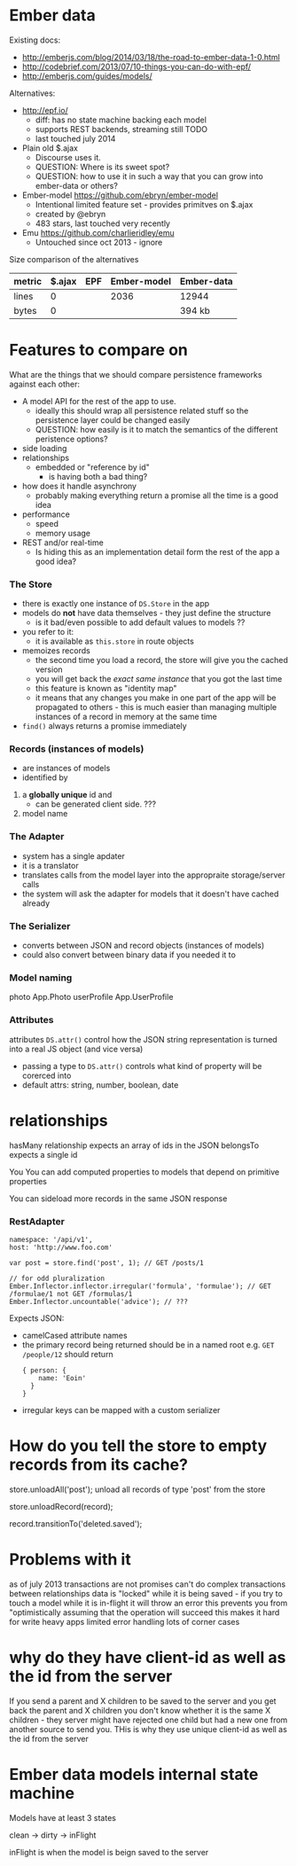 # Ember data

Existing docs:

* http://emberjs.com/blog/2014/03/18/the-road-to-ember-data-1-0.html
* http://codebrief.com/2013/07/10-things-you-can-do-with-epf/
* http://emberjs.com/guides/models/

Alternatives:

* http://epf.io/
    * diff: has no state machine backing each model
    * supports REST backends, streaming still TODO
    * last touched july 2014
* Plain old $.ajax
    * Discourse uses it.
    * QUESTION: Where is its sweet spot?
    * QUESTION: how to use it in such a way that you can grow into ember-data or others?
* Ember-model https://github.com/ebryn/ember-model
    * Intentional limited feature set - provides primitves on $.ajax
    * created by @ebryn
    * 483 stars, last touched very recently
* Emu https://github.com/charlieridley/emu
    * Untouched since oct 2013 - ignore

Size comparison of the alternatives

 metric     | $.ajax    | EPF   | Ember-model   | Ember-data
 -----------|-----------|-------|---------------|-----------
 lines      | 0         |       | 2036          | 12944
 bytes      | 0         |       |               | 394 kb

# Features to compare on

What are the things that we should compare persistence frameworks against each other:

* A model API for the rest of the app to use.
    * ideally this should wrap all persistence related stuff so the persistence layer could be changed easily
    * QUESTION: how easily is it to match the semantics of the different peristence options?
* side loading
* relationships
    * embedded or "reference by id"
        * is having both a bad thing?
* how does it handle asynchrony
    * probably making everything return a promise all the time is a good idea
* performance
    * speed
    * memory usage
* REST and/or real-time
    * Is hiding this as an implementation detail form the rest of the app a good idea?

### The Store

* there is exactly one instance of `DS.Store` in the app
* models do **not** have data themselves - they just define the structure
    * is it bad/even possible to add default values to models ??
* you refer to it:
    * it is available as `this.store` in route objects
* memoizes records
    * the second time you load a record, the store will give you the cached version
    * you will get back the *exact same instance* that you got the last time
    * this feature is known as "identity map"
    * it means that any changes you make in one part of the app will be
      propagated to others - this is much easier than managing multiple
      instances of a record in memory at the same time
* `find()` always returns a promise immediately

### Records (instances of models)
* are instances of models
* identified by

1. a **globally unique** id and
    * can be generated client side.
        ???
2. model name

### The Adapter

* system has a single apdater
* it is a translator
* translates calls from the model layer into the appropraite storage/server calls
* the system will ask the adapter for models that it doesn't have cached already

### The Serializer

* converts between JSON and record objects (instances of models)
* could also convert between binary data if you needed it to


### Model naming

photo           App.Photo
userProfile     App.UserProfile

### Attributes

attributes `DS.attr()` control how the JSON string representation is turned into a real JS object (and vice versa)
* passing a type to `DS.attr()` controls what kind of property will be corerced into
* default attrs: string, number, boolean, date


# relationships
hasMany relationship expects an array of ids in the JSON
belongsTo expects a single id

You
You can add computed properties to models that depend on primitive properties

You can sideload more records in the same JSON response

### RestAdapter

```
namespace: '/api/v1',
host: 'http://www.foo.com'

var post = store.find('post', 1); // GET /posts/1

// for odd pluralization
Ember.Inflector.inflector.irregular('formula', 'formulae'); // GET /formulae/1 not GET /formulas/1
Ember.Inflector.uncountable('advice'); // ???
```

Expects JSON:
* camelCased attribute names
* the primary record being returned should be in a named root e.g. `GET
  /people/12` should return
  ```
  { person: {
      name: 'Eoin'
    }
  }
  ```
* irregular keys can be mapped with a custom serializer


# How do you tell the store to empty records from its cache?

store.unloadAll('post'); unload all records of type 'post' from the store

store.unloadRecord(record);

record.transitionTo('deleted.saved');

# Problems with it

as of july 2013
    transactions are not promises
    can't do complex transactions between relationships
    data is "locked" while it is being saved - if you try to touch a model while it is in-flight it will throw an error
        this prevents you from "optimistically assuming that the operation will succeed
        this makes it hard for write heavy apps
    limited error handling
    lots of corner cases


# why do they have client-id as well as the id from the server

If you send a parent and X children to be saved to the server and you get back the parent and X children you don't know whether it is the same X children - they server might have rejected one child but had a new one from another source to send you. THis is why they use unique client-id as well as the id from the server


# Ember data models internal state machine

Models have at least 3 states

clean -> dirty -> inFlight

inFlight is when the model is beign saved to the server
